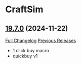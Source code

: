 # CraftSim

## [19.7.0](https://github.com/derfloh205/CraftSim/tree/19.7.0) (2024-11-22)
[Full Changelog](https://github.com/derfloh205/CraftSim/compare/19.6.3.1...19.7.0) [Previous Releases](https://github.com/derfloh205/CraftSim/releases)

- 1 click buy macro  
- quickbuy v1  
